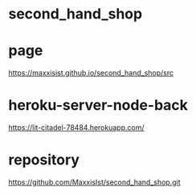 # second_hand_shop

# page

https://maxxisist.github.io/second_hand_shop/src

# heroku-server-node-back

https://lit-citadel-78484.herokuapp.com/

# repository

https://github.com/MaxxisIst/second_hand_shop.git
